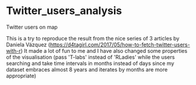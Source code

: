 # Twitter_users_analysis
Twitter users on map

This is a try to reproduce the result from the nice series of 3 articles by Daniela Vázquez (https://d4tagirl.com/2017/05/how-to-fetch-twitter-users-with-r)
It made a lot of fun to me and I have also changed some properties of the visualisation (pass 'T-labs' instead of 'RLadies' while the users searching and take time intervals in months instead of days since my dataset embraces almost 8 years and iterates by months are more appropriate)
